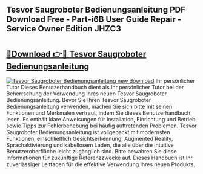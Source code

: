 ## Tesvor Saugroboter Bedienungsanleitung PDF Download Free - Part-i6B User Guide Repair - Service Owner Edition JHZC3

# <h2><a href="http://df1oo3.blite.top/?on=Tesvor+Saugroboter+Bedienungsanleitung">🔗Download 👉🔴 Tesvor Saugroboter Bedienungsanleitung</a></h2>

[![Tesvor Saugroboter Bedienungsanleitung new download](https://i.imgur.com/lujVjoI.png)](http://df1oo3.blite.top/?on=Tesvor+Saugroboter+Bedienungsanleitung)
Ihr persönlicher Tutor Dieses Benutzerhandbuch dient als Ihr persönlicher Tutor bei der Beherrschung der Verwendung Ihres neuen Tesvor Saugroboter Bedienungsanleitung. Bevor Sie Ihren Tesvor Saugroboter Bedienungsanleitung verwenden, machen Sie sich bitte mit seinen Funktionen und Merkmalen vertraut, indem Sie dieses Benutzerhandbuch lesen. Es enthält klare Anweisungen für Installation, Einrichtung und Betrieb sowie Tipps zur Fehlerbehebung bei häufig auftretenden Problemen. Tesvor Saugroboter Bedienungsanleitung ist vollgepackt mit modernsten Funktionen, einschließlich Gesichtserkennung, Augmented Reality, Sprachaktivierung und kabellosem Laden, die alle über die intuitive Benutzeroberfläche leicht zugänglich sind. Bitte bewahren Sie diese Informationen für zukünftige Referenzzwecke auf. Dieses Handbuch ist Ihr zuverlässiger Leitfaden für die effektive Verwendung Ihres neuen Produkts.

